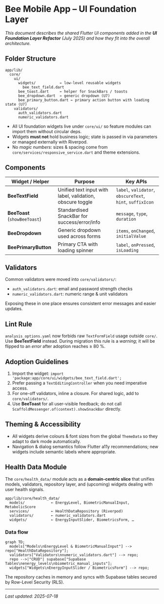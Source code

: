 # Bee Mobile App – UI Foundation Layer

_This document describes the shared Flutter UI components added in the **UI
Foundation Layer Refactor** (July 2025) and how they fit into the overall
architecture._

## Folder Structure

```
app/lib/
  core/
    ui/
      widgets/           ← low-level reusable widgets
        bee_text_field.dart
      bee_toast.dart     ← helper for SnackBars / toasts
      bee_dropdown.dart  ← generic dropdown (U7)
      bee_primary_button.dart ← primary action button with loading state (U7)
    validators/
      auth_validators.dart
      numeric_validators.dart
```

- All UI foundation widgets live under `core/ui/` so feature modules can import
  them without circular deps.
- Widgets **must not** hold business logic; state is passed in via parameters or
  managed externally with Riverpod.
- No _magic numbers_: sizes & spacing come from
  `core/services/responsive_service.dart` and theme extensions.

## Components

| Widget / Helper               | Purpose                                                   | Key APIs                                                  |
| ----------------------------- | --------------------------------------------------------- | --------------------------------------------------------- |
| **BeeTextField**              | Unified text input with label, validation, obscure toggle | `label`, `validator`, `obscureText`, `hint`, `suffixIcon` |
| **BeeToast** (`showBeeToast`) | Standardised SnackBar for success/error/info              | `message`, `type`, `duration`                             |
| **BeeDropdown**               | Generic dropdown used across forms                        | `items`, `onChanged`, `initialValue`                      |
| **BeePrimaryButton**          | Primary CTA with loading spinner                          | `label`, `onPressed`, `isLoading`                         |

## Validators

Common validators were moved into `core/validators/`:

- `auth_validators.dart`: email and password strength checks
- `numeric_validators.dart`: numeric range & unit validators

Exposing these in one place ensures consistent error messages and easier
updates.

## Lint Rule

`analysis_options.yaml` now forbids raw `TextFormField` usage outside `core/`.
Use **BeeTextField** instead. During migration this rule is a _warning_; it will
be flipped to an _error_ after adoption reaches ≥ 80 %.

## Adoption Guidelines

1. Import the widget:
   `import 'package:app/core/ui/widgets/bee_text_field.dart';`
2. Prefer passing a `TextEditingController` when you need imperative access.
3. For one-off validators, inline a closure. For shared logic, add to
   `core/validators/`.
4. Use **BeeToast** for all user-visible feedback; do not call
   `ScaffoldMessenger.of(context).showSnackBar` directly.

## Theming & Accessibility

- All widgets derive colours & font sizes from the global `ThemeData` so they
  adapt to dark mode automatically.
- Navigation & dialog semantics follow Flutter a11y recommendations; new widgets
  include semantic labels where appropriate.

## Health Data Module

The `core/health_data/` module acts as a **domain-centric slice** that unifies
models, validators, repository layer, and (upcoming) widgets dealing with user
health signals.

```
app/lib/core/health_data/
  models/            ← EnergyLevel, BiometricManualInput, MetabolicScore
  services/          ← HealthDataRepository (Riverpod)
  validators/        ← numeric_validators.dart
  widgets/           ← EnergyInputSlider, BiometricsForm, …
```

### Data flow

```mermaid
graph TD;
  models["Models\nEnergyLevel & BiometricManualInput"] --> repo["HealthDataRepository"];
  validators["Validators\nnumeric_validators.dart"] --> repo;
  repo -->|"CRUD"| supabase["Supabase Tables\nenergy_levels\nbiometric_manual_inputs"];
  widgets["Widgets\nEnergyInputSlider / BiometricsForm"] --> repo;
```

The repository caches in memory and syncs with Supabase tables secured by
Row-Level Security (RLS).

---

_Last updated: 2025-07-18_
